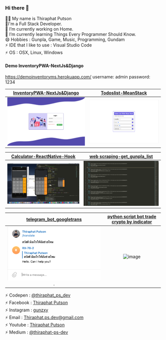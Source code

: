 ### Hi there 👋

👨‍💻 My name is Thiraphat Putson<br>
🔭I'm a Full Stack Developer.<br>
🔭 I’m currently working on Home.<br>
🌱 I’m currently learning Things Every Programmer Should Know.<br>
😄 Hobbies : Gunpla, Game, Music, Programming, Gundam<br>
⚡ IDE that I like to use : Visual Studio Code<br>
⚡ OS : OSX, Linux, Windows<br>

#### Demo InventoryPWA-NextJs&Django
https://demoinventoryms.herokuapp.com/
username: admin
password: 1234


 [InventoryPWA-NextJs&Django](https://github.com/thiraphat-ps-dev/InventoryManagementSystem)             |  [Todoslist-MeanStack](https://github.com/thiraphat-ps-dev/todos-list-with-mean-stack) 
:-------------------------:|:-------------------------:
![](https://github.com/thiraphat-ps-dev/InventoryManagementSystem/blob/master/img/login-desktop.png?raw=true)   |  ![](https://github.com/thiraphat-ps-dev/todos-list-with-mean-stack/blob/master/todo-with-mean-stack.png?raw=true)


[Calculator-ReactNative-Hook](https://github.com/thiraphat-ps-dev/calculator)             |  [web scraping-get_gunpla_list](https://github.com/thiraphat-ps-dev/get_gunpla_list)
:-------------------------:|:-------------------------:
![](https://github.com/thiraphat-ps-dev/calculator/blob/master/calculator/pv2.png?raw=true)  |  ![](https://github.com/thiraphat-ps-dev/get_gunpla_list/blob/master/data.png?raw=true)
 
 
[telegram_bot_googletrans](https://github.com/thiraphat-ps-dev/telegram_bot_googletrans)| [python script bot trade crypto by indicator]() 
:-------------------------:|:-------------------------:
 ![](https://github.com/thiraphat-ps-dev/telegram_bot_googletrans/blob/master/preview.png?raw=true). |  ![image](https://user-images.githubusercontent.com/57105447/197817881-41869139-f7c0-4aec-80a2-7232afe1e600.png)
 
 



 

⚡ Codepen : [@thiraphat_ps_dev](https://codepen.io/thiraphat_ps_dev)<br>
⚡ Facebook : [Thiraphat Putson](https://www.facebook.com/thiraphatputson)<br>
⚡ Instagram : [gunzxy](https://www.instagram.com/gunzxy/)<br>
⚡ Email : Thiraphat.ps.dev@gmail.com<br>
⚡ Youtube : [Thiraphat Putson](https://www.youtube.com/channel/UCjC_vtlHpezIHY5-ZPmMi_w)<br>
⚡ Medium : [@thiraphat-ps-dev](https://thiraphat-ps-dev.medium.com/)

<!--
**thiraphat-ps-dev/thiraphat-ps-dev** is a ✨ _special_ ✨ repository because its `README.md` (this file) appears on your GitHub profile.

Here are some ideas to get you started:

- 🔭 I’m currently working on ...
- 🌱 I’m currently learning ...
- 👯 I’m looking to collaborate on ...
- 🤔 I’m looking for help with ...
- 💬 Ask me about ...
- 📫 How to reach me: ...
- 😄 Pronouns: ...
- ⚡ Fun fact: ...
-->
